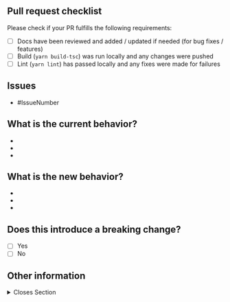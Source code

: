 ## Pull request checklist

Please check if your PR fulfills the following requirements:
- [ ] Docs have been reviewed and added / updated if needed (for bug fixes / features)
- [ ] Build (`yarn build-tsc`) was run locally and any changes were pushed
- [ ] Lint (`yarn lint`) has passed locally and any fixes were made for failures

## Issues
<!-- Please list all linked issues for this PR, if none, please write the 2 above sections -->
- #IssueNumber

## What is the current behavior?
<!-- Please describe the current behavior that you are modifying, or if is linked to a relevant issue, just remove the section -->

-
-
-

## What is the new behavior?
<!-- Please describe the behavior or changes that are being added by this PR, or if is linked to a Feature/Task issue, just remove the section -->

-
-
-

## Does this introduce a breaking change?

- [ ] Yes
- [ ] No

<!-- If this introduces a breaking change, please describe the impact and migration path for existing applications below, or if is linked to a relevant issue, just ignore (PLEASE DON'T REMOVE THE SECTION) -->


## Other information

<!-- Any other information that is important to this PR such as screenshots of how the component looks before and after the change. -->

<details>
  <summary>Closes Section</summary>
<!-- Plase list all linked issues this PR will close, if none remove the section (<details> attribute) -->
Closes #IssueNumber <br>
</details>
